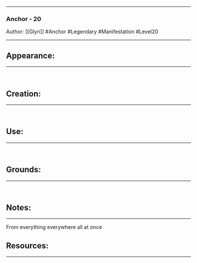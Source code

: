 - - -
### Anchor - 20
Author: [[Glyn]]
#Anchor #Legendary #Manifestation #Level20
- - -  

## Appearance:<br>
- - -

<br>

## Creation: <br>
- - -
<br>

## Use:<br>
- - -
<br>

## Grounds:<br>
- - -
<br>

## Notes:<br>
- - - 
From everything everywhere all at once

## Resources:
- - -
